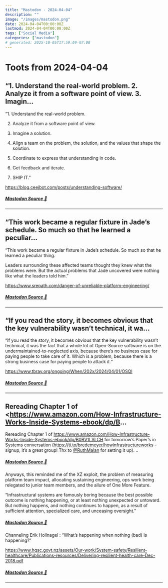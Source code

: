 ```yaml
---
title: "Mastodon - 2024-04-04"
description: ""
image: "/images/mastodon.png"
date: 2024-04-04T00:00:00Z
lastmod: 2024-04-04T00:00:00Z
tags: ["Social Media"]
categories: ["mastodon"]
# generated: 2025-10-05T17:59:09-07:00
---
```


# Toots from 2024-04-04

## “1. Understand the real-world problem.  2. Analyze it from a software point of view.  3. Imagin...

“1. Understand the real-world problem.

2. Analyze it from a software point of view.

3. Imagine a solution.

4. Align a team on the problem, the solution, and the values that shape the solution.

5. Coordinate to express that understanding in code.

6. Get feedback and iterate.

7. SHIP IT.”

<https://blog.ceejbot.com/posts/understanding-software/>

##### [Mastodon Source 🐘](https://hachyderm.io/@mweagle/112214941441058943)

---

## “This work became a regular fixture in Jade’s schedule. So much so that he learned a peculiar...

“This work became a regular fixture in Jade’s schedule. So much so that he learned a peculiar thing.

Leaders surrounding these affected teams thought they knew what the problems were. But the actual problems that Jade uncovered were nothing like what the leaders told him.”

<https://www.srepath.com/danger-of-unreliable-platform-engineering/>

##### [Mastodon Source 🐘](https://hachyderm.io/@mweagle/112214871497805727)

---

## “If you read the story, it becomes obvious that the key vulnerability wasn’t technical, it wa...

“If you read the story, it becomes obvious that the key vulnerability wasn’t technical, it was the fact that a whole lot of Open-Source software is on the undermaintained-to-neglected axis, because there’s no business case for paying people to take care of it. Which is a problem, because there is a strong business case for paying people to attack it.“

<https://www.tbray.org/ongoing/When/202x/2024/04/01/OSQI>

##### [Mastodon Source 🐘](https://hachyderm.io/@mweagle/112211297922637213)

---

## Rereading Chapter 1 of <https://www.amazon.com/How-Infrastructure-Works-Inside-Systems-ebook/dp/B...

Rereading Chapter 1 of <https://www.amazon.com/How-Infrastructure-Works-Inside-Systems-ebook/dp/B0BV1LSLCH> for tomorrow’s Paper’s in Systems conversation (<https://ti.to/bredemeyer/howinfrastructureworks> - signup, it’s a great group! Thx to [@RuthMalan](https://mastodon.social/@RuthMalan) for setting it up). ..

##### [Mastodon Source 🐘](https://hachyderm.io/@mweagle/112210875181943617)

Anyways, this reminded me of the XZ exploit, the problem of measuring platform team impact, allocating sustaining engineering, ops work being relegated to junior team members, and the allure of One More Feature.

“Infrastructural systems are famously boring because the best possible outcome is nothing happening, or at least nothing unexpected or untoward. But nothing happens, and nothing continues to happen, as a result of sufficient attention, specialized care, and unceasing oversight.”

##### [Mastodon Source 🐘](https://hachyderm.io/@mweagle/112210898520445475)

Channeling Erik Hollnagel : “What’s happening when nothing (bad) is happening?”

<https://www.hqsc.govt.nz/assets/Our-work/System-safety/Resilient-healthcare/Publications-resources/Delivering-resilient-health-care-Dec-2018.pdf>

##### [Mastodon Source 🐘](https://hachyderm.io/@mweagle/112210915085265832)

---

